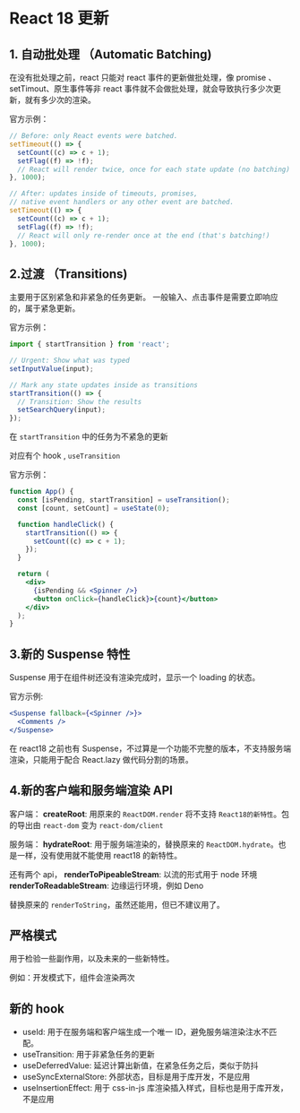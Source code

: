 # React 18 更新

## 1. 自动批处理 （Automatic Batching)

在没有批处理之前，react 只能对 react 事件的更新做批处理，像 promise 、setTimout、原生事件等非 react 事件就不会做批处理，就会导致执行多少次更新，就有多少次的渲染。

官方示例：

```jsx
// Before: only React events were batched.
setTimeout(() => {
  setCount((c) => c + 1);
  setFlag((f) => !f);
  // React will render twice, once for each state update (no batching)
}, 1000);

// After: updates inside of timeouts, promises,
// native event handlers or any other event are batched.
setTimeout(() => {
  setCount((c) => c + 1);
  setFlag((f) => !f);
  // React will only re-render once at the end (that's batching!)
}, 1000);
```

## 2.过渡 （Transitions)

主要用于区别紧急和非紧急的任务更新。
一般输入、点击事件是需要立即响应的，属于紧急更新。

官方示例：

```jsx
import { startTransition } from 'react';

// Urgent: Show what was typed
setInputValue(input);

// Mark any state updates inside as transitions
startTransition(() => {
  // Transition: Show the results
  setSearchQuery(input);
});
```

在 `startTransition` 中的任务为不紧急的更新

对应有个 hook , `useTransition`

官方示例：

```jsx
function App() {
  const [isPending, startTransition] = useTransition();
  const [count, setCount] = useState(0);

  function handleClick() {
    startTransition(() => {
      setCount((c) => c + 1);
    });
  }

  return (
    <div>
      {isPending && <Spinner />}
      <button onClick={handleClick}>{count}</button>
    </div>
  );
}
```

## 3.新的 Suspense 特性

Suspense 用于在组件树还没有渲染完成时，显示一个 loading 的状态。

官方示例:

```jsx
<Suspense fallback={<Spinner />}>
  <Comments />
</Suspense>
```

在 react18 之前也有 Suspense，不过算是一个功能不完整的版本，不支持服务端渲染，只能用于配合 React.lazy 做代码分割的场景。

## 4.新的客户端和服务端渲染 API

客户端：
**createRoot**: 用原来的 `ReactDOM.render` 将不支持 `React18的新特性`。包的导出由 `react-dom` 变为 `react-dom/client`

服务端：
**hydrateRoot**: 用于服务端渲染的，替换原来的 `ReactDOM.hydrate`。也是一样，没有使用就不能使用 react18 的新特性。

还有两个 api，
**renderToPipeableStream**: 以流的形式用于 node 环境
**renderToReadableStream**: 边缘运行环境，例如 Deno

替换原来的 `renderToString`，虽然还能用，但已不建议用了。

## 严格模式

用于检验一些副作用，以及未来的一些新特性。

例如：开发模式下，组件会渲染两次

## 新的 hook

- useId: 用于在服务端和客户端生成一个唯一 ID，避免服务端渲染注水不匹配。
- useTransition: 用于非紧急任务的更新
- useDeferredValue: 延迟计算出新值，在紧急任务之后，类似于防抖
- useSyncExternalStore: 外部状态，目标是用于库开发，不是应用
- useInsertionEffect: 用于 css-in-js 库渲染插入样式，目标也是用于库开发，不是应用
